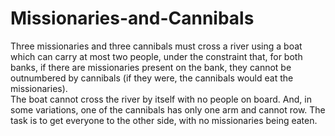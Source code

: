 # Missionaries-and-Cannibals
Three missionaries and three cannibals must cross a river using a boat which can carry at most two people, under the constraint that, for both banks, if there are missionaries present on the bank, they cannot be outnumbered by cannibals (if they were, the cannibals would eat the missionaries).<br>
The boat cannot cross the river by itself with no people on board. And, in some variations, one of the cannibals has only one arm and cannot row. The task is to get everyone to the other side, with no missionaries being eaten.
